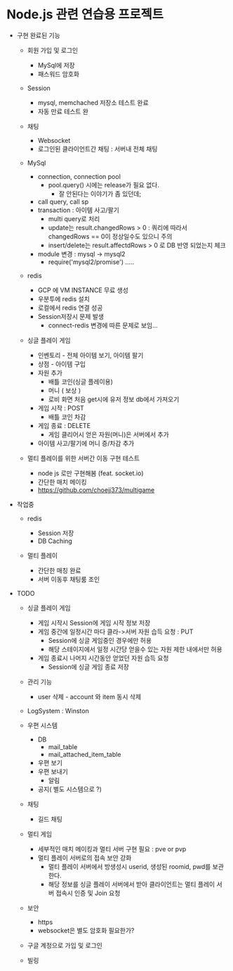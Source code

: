 # Node.js 관련 연습용 프로젝트

+ 구현 완료된 기능
    + 회원 가입 및 로그인 
        + MySql에 저장 
        + 패스워드 암호화

    + Session
        + mysql, memchached 저장소 테스트 완료
        + 자동 만료 테스트 완
        
    + 채팅 
        + Websocket
        + 로그인된 클라이언트간 채팅 : 서버내 전체 채팅

    + MySql
        + connection, connection pool 
            + pool.query() 시에는 release가 필요 없다.
                + 잘 안된다는 이야기가 좀 있던데;
        + call query, call sp
        + transaction : 아이템 사고/팔기
            + multi query로 처리
            + update는 result.changedRows > 0 : 쿼리에 따라서 changedRows == 0이 정상일수도 있으니 주의
            + insert/delete는 result.affectdRows > 0 로 DB 반영 되었는지 체크
        + module 변경 : mysql -> mysql2
            + require('mysql2/promise') .....
    + redis
        + GCP 에 VM INSTANCE 무료 생성
        + 우분투에 redis 설치
        + 로컬에서 redis 연결 성공
        + Session저장시 문제 발생
            + connect-redis 변경에 따른 문제로 보임...

    + 싱글 플레이 게임
        + 인벤토리 - 전체 아이템 보기, 아이템 팔기
        + 상점 - 아이템 구입
        + 자원 추가
            + 배틀 코인(싱글 플레이용)
            + 머니 ( 보상 )    
            + 로비 화면 처음 get시에 유저 정보 db에서 가져오기
        + 게임 시작 : POST
            + 배틀 코인 차감
        + 게임 종료 : DELETE
            + 게임 클리어시 얻은 자원(머니)은 서버에서 추가
        + 아이템 사고/팔기에 머니 증/차감 추가

    + 멀티 플레이를 위한 서버간 이동 구현 테스트
        + node js 로만 구현해봄 (feat. socket.io)
        + 간단한 매치 메이킹
        + https://github.com/choejj373/multigame


+ 작업중
    + redis
        + Session 저장
        + DB Caching         

    + 멀티 플레이
        + 간단한 매칭 완료
        + 서버 이동후 채팅룸 조인

+ TODO
    + 싱글 플레이 게임
        + 게임 시작시 Session에 게임 시작 정보 저장
        + 게임 중간에 일정시간 마다 클라->서버 자원 습득 요청 : PUT
            + Session에 싱글 게임중인 경우에만 허용
            + 해당 스테이지에서 일정 시간당 얻을수 있는 자원 제한 내에서만 허용
        + 게임 종료시 나머지 시간동안 얻었던 자원 습득 요청
            + Session에 싱글 게임 종료 저장

    + 관리 기능
        + user 삭제 - account 와 item 동시 삭제 

    + LogSystem : Winston

    + 우편 시스템
        + DB
            + mail_table
            + mail_attached_item_table
        + 우편 보기
        + 우편 보내기
            + 알림
        + 공지( 별도 시스템으로 ?)
    
    + 채팅  
        + 길드 채팅 

    + 멀티 게임 
        + 세부적인 매치 메이킹과 멀티 서버 구현 필요 : pve or pvp
        + 멀티 플레이 서버로의 접속 보안 강화
            + 멀티 플레이 서버에서 방생성시 userid, 생성된 roomid, pwd를 보관한다.
            + 해당 정보를 싱글 플레이 서버에서 받아 클라이언트는 멀티 플레이 서버 접속시 인증 및 Join 요청

    + 보안
        + https
        + websocket은 별도 암호화 필요한가?
        
    + 구글 계정으로 가입 및 로그인

    + 빌링
